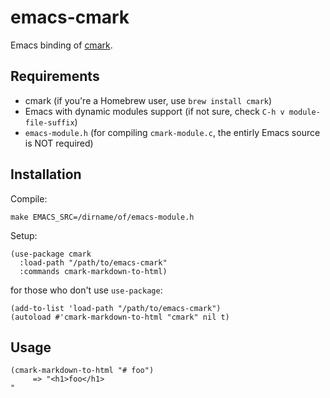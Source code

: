 # emacs-cmark

Emacs binding of [cmark](https://github.com/commonmark/cmark).

## Requirements

- cmark (if you're a Homebrew user, use `brew install cmark`)
- Emacs with dynamic modules support (if not sure, check `C-h v module-file-suffix`)
- `emacs-module.h` (for compiling `cmark-module.c`, the entirly Emacs source is NOT required)

## Installation

Compile:

    make EMACS_SRC=/dirname/of/emacs-module.h

Setup:

```elisp
(use-package cmark
  :load-path "/path/to/emacs-cmark"
  :commands cmark-markdown-to-html)
```

for those who don't use `use-package`:

```elisp
(add-to-list 'load-path "/path/to/emacs-cmark")
(autoload #'cmark-markdown-to-html "cmark" nil t)

```

## Usage

```elisp
(cmark-markdown-to-html "# foo")
     => "<h1>foo</h1>
"
```
